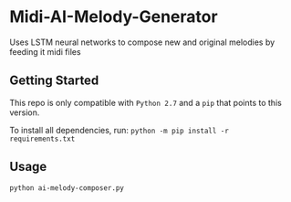 # Midi-AI-Melody-Generator
Uses LSTM neural networks to compose new and original melodies by feeding it midi files

## Getting Started
This repo is only compatible with `Python 2.7` and a `pip` that points to this version.

To install all dependencies, run:
`python -m pip install -r requirements.txt`

## Usage

`python ai-melody-composer.py`
